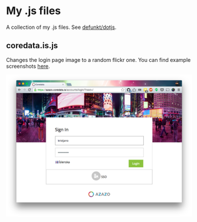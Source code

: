 My .js files
============

A collection of my .js files. See [defunkt/dotjs](https://github.com/defunkt/dotjs).

coredata.is.js
--------------

Changes the login page image to a random flickr one. You can find example
screenshots [here](coredata-login-screenshots).

![](coredata-login-screenshots/Screenshot00006.png)
